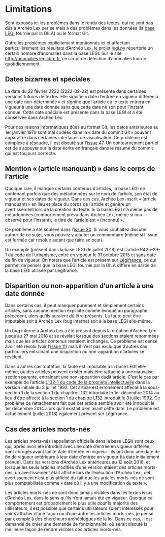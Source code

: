 Limitations
===========

Sont exposés ici les problèmes dans le rendu des textes, qui ne sont pas dûs à Archéo Lex per se mais à des problèmes dans les données (la [base LEGI](http://www.dila.premier-ministre.gouv.fr/repertoire-des-informations-publiques) fournie par la DILA) ou le format Git.

Outre les problèmes explicitement mentionnés ici et affectant particulièrement les résultats d’Archéo Lex, le projet [legi.py](https://github.com/Legilibre/legi.py) répertorie un certain nombre d’anomalies dans la base LEGI. Sur le site http://anomalies.legilibre.fr, ce script de détection d’anomalies tourne quotidiennement.


Dates bizarres et spéciales
---------------------------

La date du 22 février 2222 (2222-02-22) est présente dans certaines versions futures de textes. Elle signifie « date d’entrée en vigueur différée à une date non-déterminée » et signifie que l’article ou le texte entrera en vigueur à une date donnée sans que cette date ne soit pour l’instant connue. Cette date spéciale est présente dans la base LEGI et a été conservée dans Archéo Lex.

Pour des raisons informatiques dûes au format Git, les dates antérieures au 1er janvier 1970 sont mal codées dans la « date du commit Git » pouvant apparaître dans certaines interfaces de visualisation. Ce problème est complexe à résoudre, il est discuté sur l’[issue 47](https://github.com/Legilibre/Archeo-Lex/issues/47). Un contournement partiel est de s’appuyer sur la date écrite en français dans le résumé du commit qui est toujours correcte.


Mention « (article manquant) » dans le corps de l’article
---------------------------------------------------------

Quoique rare, il manque certains contenus d’articles, la base LEGI ne contenant parfois que des métadonnées sur le nom de l’article, son état de vigueur et ses dates de vigueur. Dans ces cas, Archéo Lex inscrit « (article manquant) » en lieu et place du corps de l’article et génère un avertissement lors de la création du texte. Si la base LEGI n’a même pas de métadonnées (comportement prévu dans Archéo Lex, même si non-observé pour l’instant), le titre de l’article est « (inconnu) ».

Ce problème a été soulevé dans l’[issue 30](https://github.com/Legilibre/Archeo-Lex/issues/30). Si vous souhaitez discuter autour de ce sujet, vous pouvez y ajouter un commentaire (même si l’issue est fermée car résolue autant que faire se peut).

Un exemple (présent dans la base LEGI de juillet 2018) est l’article R425-29-1 du code de l’urbanisme, entré en vigueur le 31 octobre 2015 et sans date de fin de vigueur. On notera que l’article est présent sur [Légifrance](https://www.legifrance.gouv.fr/affichCodeArticle.do?idArticle=LEGIARTI000031398648&cidTexte=LEGITEXT000006074075), ce qui permet de penser que la base LEGI fournie par la DILA diffère en partie de la base LEGI utilisée par Légifrance.


Disparition ou non-apparition d’un article à une date donnée
------------------------------------------------------------

Dans certains cas, il peut manquer purement et simplement certains articles, sans aucune mention explicite comme évoqué au paragraphe précédent, alors qu’ils auraient dû être présents. La faute peut être imputable soit à Archéo Lex (bug interne) soit à la base LEGI elle-même.

Un bug interne à Archéo Lex a été présent depuis la création d’Archéo Lex jusqu’au 27 mai 2018 et se révélait lorsque des sections étaient renommées mais que les articles contenus restaient inchangés. Ce problème est censé avoir été résolu (voir l’[issue 11](https://github.com/Legilibre/Archeo-Lex/issues/11)) mais il n’est pas exclu que d’autres cas particuliers entraînant une disparition ou non-apparition d’articles se révèlent.

Dans d’autres cas toutefois, la faute est imputable à la base LEGI elle-même, où des articles peuvent exister mais être rattaché à une mauvaise section parente, entraînant une non-apparition dudit article. C’est le cas par exemple de l’article [L132-1 du code de la propriété intellectuelle](https://www.legifrance.gouv.fr/affichCodeArticle.do?idArticle=LEGIARTI000006278971&cidTexte=LEGITEXT000006069414&dateTexte=19920703) dans la version initiale du 3 juillet 1992. Cet article est erronément affecté à la sous-section 1 de la section 1 du chapitre L132 introduite le 1er décembre 2014 au lieu d’être affecté à la section 1 du chapitre L132 introduit le 3 juillet 1992. Ce problème de rattachement fait que cet article semble avoir été introduit le 1er décembre 2014 alors qu’il existait bien avant cette date. Le problème est actuellement (juillet 2018) également présent sur Légifrance.


Cas des articles morts-nés
--------------------------

Les articles morts-nés (appellation officielle dans la base LEGI) sont ceux qui, après avoir été introduit avec une date d’entrée en vigueur différée, sont abrogés avant ladite date d’entrée en vigueur : ils ont donc une date de fin de vigueur antérieure à leur date d’entrée en vigueur (la date initialement prévue). Dans les versions d’Archéo Lex antérieures au 12 août 2018, et lorsque les seuls articles modifiés d’une version étaient des articles morts-nés, un avertissement était affiché lors de l’exécution d’Archéo Lex ; cet avertissement n’est plus affiché du fait que les articles morts-nés ne sont plus comptabilisés comme « date où il y a une modification du texte ».

Les articles morts-nés ne sont donc jamais visibles dans les textes issus d’Archéo Lex, dans le sens qu’ils n’ont jamais été en vigueur. Quoique ce comportement est probablement le plus utile pour la majorité des utilisateurs, il est possible que certains utilisateurs soient intéressés pour voir s’afficher d’une façon ou d’une autre les articles morts-nés, je pense par exemple à des chercheurs archéologues de la loi. Dans ce cas, il est demandé de créer une demande de fonctionnalité, où serait discuté la meilleure façon de rendre visibles ces articles morts-nés.
